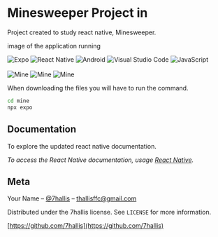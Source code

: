 <h1> Minesweeper Project in </h1>
<p> Project created to study react native, Minesweeper. </p>

image of the application running <br>

![Expo](https://img.shields.io/badge/expo-1C1E24?style=for-the-badge&logo=expo&logoColor=#D04A37)
![React Native](https://img.shields.io/badge/react_native-%2320232a.svg?style=for-the-badge&logo=react&logoColor=%2361DAFB)
![Android](https://img.shields.io/badge/Android-3DDC84?style=for-the-badge&logo=android&logoColor=white)
![Visual Studio Code](https://img.shields.io/badge/Visual%20Studio%20Code-0078d7.svg?style=for-the-badge&logo=visual-studio-code&logoColor=white)
![JavaScript](https://img.shields.io/badge/javascript-%23323330.svg?style=for-the-badge&logo=javascript&logoColor=%23F7DF1E)
<br><br>
![Mine](./mine/img-mine/tela-nivel.jpg)
![Mine](./mine/img-mine/tela-jogando.jpg)
![Mine](./mine/img-mine/tela-fim.jpg)

<p> When downloading the files you will have to run the command. <p>

```sh
cd mine
npx expo
```

## Documentation

To explore the updated react native documentation.

_To access the React Native documentation, usage [React Native](https://reactnative.dev/docs/environment-setup)._

## Meta

Your Name – [@7hallis](https://x.com/7hallis) – thallisffc@gmail.com

Distributed under the 7hallis license. See `LICENSE` for more information.

[https://github.com/7hallis](https://github.com/7hallis)
